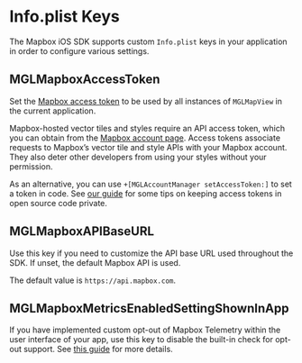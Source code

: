 # Info.plist Keys

The Mapbox iOS SDK supports custom `Info.plist` keys in your application in order to configure various settings. 

## MGLMapboxAccessToken

Set the [Mapbox access token](https://www.mapbox.com/help/define-access-token/) to be used by all instances of `MGLMapView` in the current application.

Mapbox-hosted vector tiles and styles require an API access token, which you can obtain from the [Mapbox account page](https://www.mapbox.com/studio/account/tokens/). Access tokens associate requests to Mapbox’s vector tile and style APIs with your Mapbox account. They also deter other developers from using your styles without your permission.

As an alternative, you can use `+[MGLAccountManager setAccessToken:]` to set a token in code. See [our guide](https://www.mapbox.com/help/ios-private-access-token/) for some tips on keeping access tokens in open source code private. 

## MGLMapboxAPIBaseURL

Use this key if you need to customize the API base URL used throughout the SDK. If unset, the default Mapbox API is used. 

The default value is `https://api.mapbox.com`. 

## MGLMapboxMetricsEnabledSettingShownInApp

If you have implemented custom opt-out of Mapbox Telemetry within the user interface of your app, use this key to disable the built-in check for opt-out support. See [this guide](https://www.mapbox.com/ios-sdk/#telemetry_opt_out) for more details.
